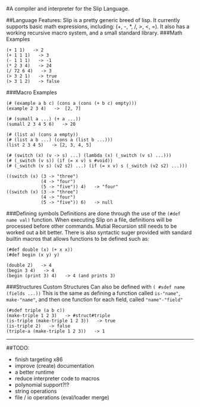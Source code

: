 #A compiler and interpreter for the Slip Language.

##Language Features:
Slip is a pretty generic breed of lisp. It currently supports basic math expressions, including: (+, -, *, /, >, <, =). It also has a working recursive macro system, and a small standard library.
###Math Examples
````
(+ 1 1)   -> 2
(+ 1 1 1)   -> 3
(- 1 1 1)   -> -1
(* 2 3 4)   -> 24
(/ 72 6 4)   -> 3
(> 3 2 1)   -> true
(> 3 1 2)   -> false
````
###Macro Examples
````
(# (example a b c) (cons a (cons (+ b c) empty)))
(example 2 3 4)   ->  [2, 7]

(# (sumall a ...) (+ a ...))
(sumall 2 3 4 5 6)   -> 20

(# (list a) (cons a empty))
(# (list a b ...) (cons a (list b ...)))
(list 2 3 4 5)   -> [2, 3, 4, 5]

(# (switch (x) (v -> s) ...) (lambda (x) (_switch (v s) ...)))
(# (_switch (v s)) (if (= x v) s #void))
(# (_switch (v s) (v2 s2) ...) (if (= x v) s (_switch (v2 s2) ...)))

((switch (x) (3 -> "three")
             (4 -> "four")
             (5 -> "five")) 4)   -> "four"
((switch (x) (3 -> "three")
             (4 -> "four")
             (5 -> "five")) 6)   -> null
````
###Defining symbols
Definitions are done through the use of the `(#def name val)` function. When executing Slip on a file, definitions will be processed before other commands. Mutial Recursion still needs to be worked out a bit better. There is also syntactic suger provided with sandard builtin macros that allows functions to be defined such as:
````
(#def double (x) (+ x x))
(#def begin (x y) y)

(double 2)   -> 4
(begin 3 4)   -> 4
(begin (print 3) 4)   -> 4 (and prints 3)
````
###Structures
Custom Structures Can also be defined with `( #sdef name (fields ...))` This is the same as defining a function called `is-"name"`, `make-"name"`, and then one function for each field, called `"name"-"field"`
````
(#sdef triple (a b c))
(make-triple 1 2 3)   -> #struct#triple
(is-triple (make-triple 1 2 3))   -> true
(is-triple 2)   -> false
(triple-a (make-triple 1 2 3))   -> 1
````

----
##TODO:
 - finish targeting x86
 - improve (create) documentation
 - a better runtime
 - reduce interpreter code to macros
 - polynomial support?!?
 - string operations
 - file / io operations (eval/loader merge)
